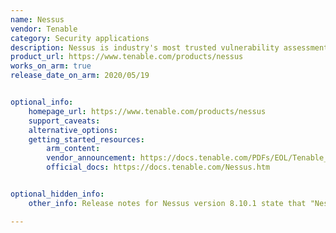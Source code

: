 ```yaml
---
name: Nessus
vendor: Tenable
category: Security applications
description: Nessus is industry's most trusted vulnerability assessment solution to assess the modern attack surface.
product_url: https://www.tenable.com/products/nessus
works_on_arm: true
release_date_on_arm: 2020/05/19


optional_info:
    homepage_url: https://www.tenable.com/products/nessus
    support_caveats:
    alternative_options:
    getting_started_resources:
        arm_content:
        vendor_announcement: https://docs.tenable.com/PDFs/EOL/Tenable_EOL_Release_Notes.pdf
        official_docs: https://docs.tenable.com/Nessus.htm


optional_hidden_info:
    other_info: Release notes for Nessus version 8.10.1 state that "Nessus 8.10.1 for the AWS Graviton2 platform is available as an Early Access release". Kindly find it [here](https://docs.tenable.com/PDFs/EOL/Tenable_EOL_Release_Notes.pdf). However, version 8.10.1 has reached the EOL. Nessus agent support AArch64 from version 7.7.0, as mentioned in the release notes [here](https://docs.tenable.com/PDFs/EOL/Tenable_EOL_Release_Notes.pdf).

---
```

